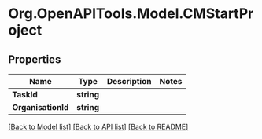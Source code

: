 # Org.OpenAPITools.Model.CMStartProject

## Properties

Name | Type | Description | Notes
------------ | ------------- | ------------- | -------------
**TaskId** | **string** |  | 
**OrganisationId** | **string** |  | 

[[Back to Model list]](../README.md#documentation-for-models) [[Back to API list]](../README.md#documentation-for-api-endpoints) [[Back to README]](../README.md)

